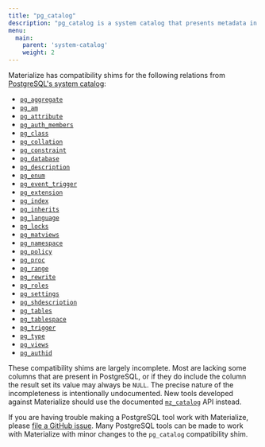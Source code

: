 ```yaml
---
title: "pg_catalog"
description: "pg_catalog is a system catalog that presents metadata in the format used by PostgreSQL."
menu:
  main:
    parent: 'system-catalog'
    weight: 2
---
```


Materialize has compatibility shims for the following relations from [PostgreSQL's
system catalog](https://www.postgresql.org/docs/current/catalogs.html):

  * [`pg_aggregate`](https://www.postgresql.org/docs/current/catalog-pg-aggregate.html)
  * [`pg_am`](https://www.postgresql.org/docs/current/catalog-pg-am.html)
  * [`pg_attribute`](https://www.postgresql.org/docs/current/catalog-pg-attribute.html)
  * [`pg_auth_members`](https://www.postgresql.org/docs/current/catalog-pg-auth-members.html)
  * [`pg_class`](https://www.postgresql.org/docs/current/catalog-pg-class.html)
  * [`pg_collation`](https://www.postgresql.org/docs/current/catalog-pg-collation.html)
  * [`pg_constraint`](https://www.postgresql.org/docs/current/catalog-pg-constraint.html)
  * [`pg_database`](https://www.postgresql.org/docs/current/catalog-pg-database.html)
  * [`pg_description`](https://www.postgresql.org/docs/current/catalog-pg-description.html)
  * [`pg_enum`](https://www.postgresql.org/docs/current/catalog-pg-enum.html)
  * [`pg_event_trigger`](https://www.postgresql.org/docs/current/catalog-pg-event-trigger.html)
  * [`pg_extension`](https://www.postgresql.org/docs/current/catalog-pg-extension.html)
  * [`pg_index`](https://www.postgresql.org/docs/current/catalog-pg-index.html)
  * [`pg_inherits`](https://www.postgresql.org/docs/current/catalog-pg-inherits.html)
  * [`pg_language`](https://www.postgresql.org/docs/current/catalog-pg-language.html)
  * [`pg_locks`](https://www.postgresql.org/docs/current/view-pg-locks.html)
  * [`pg_matviews`](https://www.postgresql.org/docs/current/view-pg-matviews.html)
  * [`pg_namespace`](https://www.postgresql.org/docs/current/catalog-pg-namespace.html)
  * [`pg_policy`](https://www.postgresql.org/docs/current/catalog-pg-policy.html)
  * [`pg_proc`](https://www.postgresql.org/docs/current/catalog-pg-proc.html)
  * [`pg_range`](https://www.postgresql.org/docs/current/catalog-pg-range.html)
  * [`pg_rewrite`](https://www.postgresql.org/docs/current/catalog-pg-rewrite.html)
  * [`pg_roles`](https://www.postgresql.org/docs/current/view-pg-roles.html)
  * [`pg_settings`](https://www.postgresql.org/docs/current/view-pg-settings.html)
  * [`pg_shdescription`](https://www.postgresql.org/docs/current/catalog-pg-shdescription.html)
  * [`pg_tables`](https://www.postgresql.org/docs/current/view-pg-tables.html)
  * [`pg_tablespace`](https://www.postgresql.org/docs/current/catalog-pg-tablespace.html)
  * [`pg_trigger`](https://www.postgresql.org/docs/current/catalog-pg-trigger.html)
  * [`pg_type`](https://www.postgresql.org/docs/current/catalog-pg-type.html)
  * [`pg_views`](https://www.postgresql.org/docs/current/view-pg-views.html)
  * [`pg_authid`](https://www.postgresql.org/docs/current/catalog-pg-authid.html)

These compatibility shims are largely incomplete. Most are lacking some columns
that are present in PostgreSQL, or if they do include the column the result set
its value may always be `NULL`. The precise nature of the incompleteness is
intentionally undocumented. New tools developed against Materialize should use
the documented [`mz_catalog`](../mz_catalog) API instead.

If you are having trouble making a PostgreSQL tool work with Materialize, please
[file a GitHub issue][gh-issue]. Many PostgreSQL tools can be made to work with
Materialize with minor changes to the `pg_catalog` compatibility shim.

[gh-issue]: https://github.com/MaterializeInc/materialize/issues/new?labels=C-feature&template=feature.md
